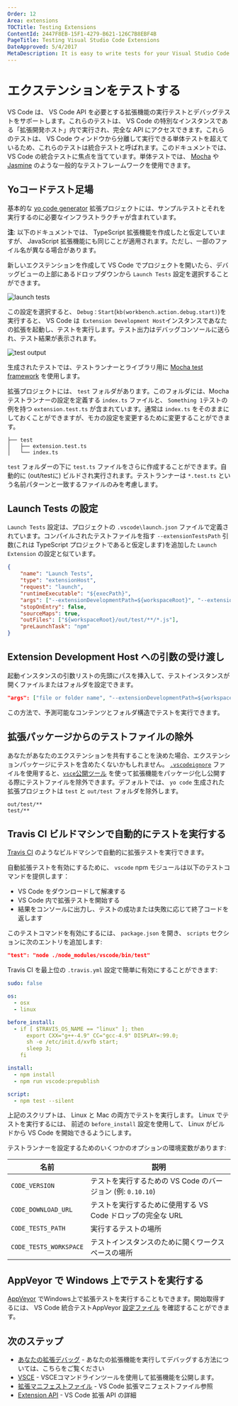 ```yaml
---
Order: 12
Area: extensions
TOCTitle: Testing Extensions
ContentId: 2447F8EB-15F1-4279-B621-126C7B8EBF4B
PageTitle: Testing Visual Studio Code Extensions
DateApproved: 5/4/2017
MetaDescription: It is easy to write tests for your Visual Studio Code extension (plug-in).  The Yo Code extension generator scaffolds the necessary settings to run and debug your extension tests directly in Visual Studio Code.
---
```

# エクステンションをテストする

VS Code は、 VS Code API を必要とする拡張機能の実行テストとデバッグテストをサポートします。これらのテストは、 VS Code の特別なインスタンスである「拡張開発ホスト」内で実行され、完全な API にアクセスできます。これらのテストは、 VS Code ウィンドウから分離して実行できる単体テストを超えているため、これらのテストは統合テストと呼ばれます。このドキュメントでは、 VS Code の統合テストに焦点を当てています。単体テストでは、 [Mocha](https://mochajs.org/) や [Jasmine](https://jasmine.github.io/) のような一般的なテストフレームワークを使用できます。

## Yoコードテスト足場

基本的な [yo code generator](/docs/extensions/yocode.md) 拡張プロジェクトには、サンプルテストとそれを実行するのに必要なインフラストラクチャが含まれています。

**注**: 以下のドキュメントでは、 TypeScript 拡張機能を作成したと仮定していますが、 JavaScript 拡張機能にも同じことが適用されます。ただし、一部のファイル名が異なる場合があります。

新しいエクステンションを作成して VS Code でプロジェクトを開いたら、デバッグビューの上部にあるドロップダウンから `Launch Tests` 設定を選択することができます。

![launch tests](images/testing-extensions/launch-tests.png)

この設定を選択すると、 `Debug：Start`(` kb(workbench.action.debug.start) `)を実行すると、 VS Code は` Extension Development Host`インスタンスであなたの拡張を起動し、テストを実行します。テスト出力はデバッグコンソールに送られ、テスト結果が表示されます。

![test output](images/testing-extensions/test-output.png)

生成されたテストでは、テストランナーとライブラリ用に [Mocha test framework](https://mochajs.org/) を使用します。

拡張プロジェクトには、 `test` フォルダがあります。このフォルダには、Mochaテストランナーの設定を定義する `index.ts` ファイルと、 `Something 1`テストの例を持つ `extension.test.ts` が含まれています。通常は `index.ts` をそのままにしておくことができますが、モカの設定を変更するために変更することができます。

```
├── test
│   ├── extension.test.ts
│   └── index.ts
```

`test` フォルダーの下に `test.ts` ファイルをさらに作成することができます。自動的に (out/testに) ビルドされ実行されます。テストランナーは `*.test.ts` という名前パターンと一致するファイルのみを考慮します。

## Launch Tests の設定

`Launch Tests` 設定は、プロジェクトの `.vscode\launch.json` ファイルで定義されています。コンパイルされたテストファイルを指す `--extensionTestsPath` 引数(これは TypeScript プロジェクトであると仮定します)を追加した `Launch Extension` の設定と似ています。

```json
{
    "name": "Launch Tests",
    "type": "extensionHost",
    "request": "launch",
    "runtimeExecutable": "${execPath}",
    "args": ["--extensionDevelopmentPath=${workspaceRoot}", "--extensionTestsPath=${workspaceRoot}/out/test" ],
    "stopOnEntry": false,
    "sourceMaps": true,
    "outFiles": ["${workspaceRoot}/out/test/**/*.js"],
    "preLaunchTask": "npm"
}
```

## Extension Development Host への引数の受け渡し

起動インスタンスの引数リストの先頭にパスを挿入して、テストインスタンスが開くファイルまたはフォルダを設定できます。

```json
"args": ["file or folder name", "--extensionDevelopmentPath=${workspaceRoot}", "--extensionTestsPath=${workspaceRoot}/out/test" ],
```

この方法で、予測可能なコンテンツとフォルダ構造でテストを実行できます。

## 拡張パッケージからのテストファイルの除外

あなたがあなたのエクステンションを共有することを決めた場合、エクステンションパッケージにテストを含めたくないかもしれません。 [`.vscodeignore`](/docs/extensions/publish-extension.md#advance-usage) ファイルを使用すると、[`vsce`公開ツール](/docs/extensions/publish-extension.md) を使って拡張機能をパッケージ化し公開する際にテストファイルを除外できます。デフォルトでは、 `yo code` 生成された拡張プロジェクトは `test` と `out/test` フォルダを除外します。

```
out/test/**
test/**
```

## Travis CI ビルドマシンで自動的にテストを実行する

[Travis CI](https://travis-ci.org) のようなビルドマシンで自動的に拡張テストを実行できます。

自動拡張テストを有効にするために、 `vscode` npm モジュールは以下のテストコマンドを提供します：

* VS Code をダウンロードして解凍する
* VS Code 内で拡張テストを開始する
* 結果をコンソールに出力し、テストの成功または失敗に応じて終了コードを返します

このテストコマンドを有効にするには、 `package.json` を開き、 `scripts` セクションに次のエントリを追加します:

```json
"test": "node ./node_modules/vscode/bin/test"
```

Travis CI を最上位の `.travis.yml` 設定で簡単に有効にすることができます:

```yml
sudo: false

os:
  - osx
  - linux

before_install:
  - if [ $TRAVIS_OS_NAME == "linux" ]; then
      export CXX="g++-4.9" CC="gcc-4.9" DISPLAY=:99.0;
      sh -e /etc/init.d/xvfb start;
      sleep 3;
    fi

install:
  - npm install
  - npm run vscode:prepublish

script:
  - npm test --silent
```

上記のスクリプトは、 Linux と Mac の両方でテストを実行します。 Linux でテストを実行するには、
前述の `before_install` 設定を使用して、 Linux がビルドから VS Code を開始できるようにします。

テストランナーを設定するためのいくつかのオプションの環境変数があります:

|名前|説明|
| ------------|-------------------|
| `CODE_VERSION`         | テストを実行するための VS Code のバージョン (例: `0.10.10`) |
| `CODE_DOWNLOAD_URL`    | テストを実行するために使用する VS Code ドロップの完全な URL |
| `CODE_TESTS_PATH`      | 実行するテストの場所 |
| `CODE_TESTS_WORKSPACE` | テストインスタンスのために開くワークスペースの場所 |

## AppVeyor で Windows 上でテストを実行する

[AppVeyor](https://www.appveyor.com/) でWindows上で拡張テストを実行することもできます。開始取得するには、 VS Code 統合テストAppVeyor [設定ファイル](https://github.com/Microsoft/vscode/blob/master/appveyor.yml) を確認することができます。

## 次のステップ

* [あなたの拡張デバッグ](/docs/extensions/debugging-extensions.md) - あなたの拡張機能を実行してデバッグする方法については、こちらをご覧ください
* [VSCE](/docs/extensions/publish-extension.md) - VSCEコマンドラインツールを使用して拡張機能を公開します。
* [拡張マニフェストファイル](/docs/extensionAPI/extension-manifest.md) - VS Code 拡張マニフェストファイル参照
* [Extension API](/docs/extensionAPI/overview.md) -  VS Code 拡張 API の詳細
